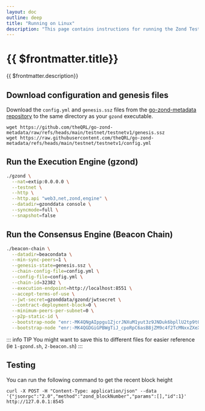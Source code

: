 ```yaml
---
layout: doc
outline: deep
title: "Running on Linux"
description: "This page contains instructions for running the Zond Testnet V1 On Linux"
---
```


# {{ $frontmatter.title}}

{{ $frontmatter.description}}

## Download configuration and genesis files

Download the ``config.yml`` and ``genesis.ssz`` files from the [go-zond-metadata repository](https://github.com/theQRL/go-zond-metadata/raw/refs/heads/main/testnet/testnetv1/) to the same directory as your `gzond` executable.

```
wget https://github.com/theQRL/go-zond-metadata/raw/refs/heads/main/testnet/testnetv1/genesis.ssz
wget https://raw.githubusercontent.com/theQRL/go-zond-metadata/refs/heads/main/testnet/testnetv1/config.yml
```

## Run the Execution Engine (gzond)

```bash
./gzond \
  --nat=extip:0.0.0.0 \
  --testnet \
  --http \
  --http.api "web3,net,zond,engine" \
  --datadir=gzonddata console \
  --syncmode=full \
  --snapshot=false
```

## Run the Consensus Engine (Beacon Chain)

```bash
./beacon-chain \
  --datadir=beacondata \
  --min-sync-peers=1 \
  --genesis-state=genesis.ssz \
  --chain-config-file=config.yml \
  --config-file=config.yml \
  --chain-id=32382 \
  --execution-endpoint=http://localhost:8551 \
  --accept-terms-of-use \
  --jwt-secret=gzonddata/gzond/jwtsecret \
  --contract-deployment-block=0 \
  --minimum-peers-per-subnet=0 \
  --p2p-static-id \
  --bootstrap-node "enr:-MK4QNgAIppgu1ZjcrJNXuM1yut3z9JNDuk6bpllU2tp9tQNWzbry915_LpT2VNItZ22h9yEyYo5IQOGQc5vcq4j_taGAZXXC9joh2F0dG5ldHOIAAAAAAAAAACEZXRoMpB0w1LqIAAAif__________gmlkgnY0gmlwhC0g6p2Jc2VjcDI1NmsxoQIhBcsnDFoKva4aeNktuAxWb7IxY948okJ1bpv20P_MGYhzeW5jbmV0cwCDdGNwgjLIg3VkcIIu4A" \
  --bootstrap-node "enr:-MK4QGDGiGPBWgTiJ_cpoRpC6asB8jZM9c4f2TcMNxxZXeXrSKnjt-JOg5-Cy0F4XH9tMueLonODJtOu8E-UO6-9OWmGAZXXDBrIh2F0dG5ldHOIAAAAAAAAAACEZXRoMpB0w1LqIAAAif__________gmlkgnY0gmlwhC1MJ0KJc2VjcDI1NmsxoQNPBaBuj93C-yFVRC4mWoK315QM9O0SWdf741t3sbPtNIhzeW5jbmV0cwCDdGNwgjLIg3VkcIIu4A"
```

::: info TIP
You might want to save this to different files for easier reference (ie `1-gzond.sh`, `2-beacon.sh`)
:::

## Testing

You can run the following command to get the recent block height

```
curl -X POST -H "Content-Type: application/json" --data '{"jsonrpc":"2.0","method":"zond_blockNumber","params":[],"id":1}' http://127.0.0.1:8545
```


